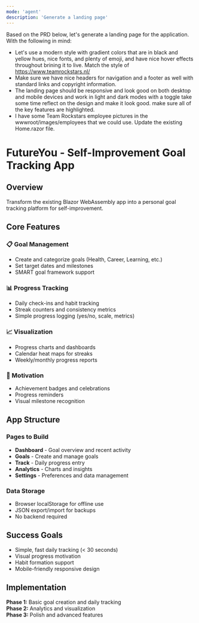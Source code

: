 ```yaml
---
mode: 'agent'
description: 'Generate a landing page'
---
```

 
Based on the PRD below, let's generate a landing page for the application. With the following in mind:

- Let's use a modern style with gradient colors that are in black and yellow hues, nice fonts, and plenty of emoji, and have nice hover effects throughout brining it to live. Match the style of https://www.teamrockstars.nl/
- Make sure we have nice headers for navigation and a footer as well with standard links and copyright information. 
- The landing page should be responsive and look good on both desktop and mobile devices and work in light and dark modes with a toggle take some time reflect on the design and make it look good. make sure all of the key features are highlighted. 
- I have some Team Rockstars employee pictures in the wwwroot/images/employees that we could use. Update the existing Home.razor file.

# FutureYou - Self-Improvement Goal Tracking App

## Overview
Transform the existing Blazor WebAssembly app into a personal goal tracking platform for self-improvement.

## Core Features

### 📋 Goal Management
- Create and categorize goals (Health, Career, Learning, etc.)
- Set target dates and milestones
- SMART goal framework support

### 📊 Progress Tracking
- Daily check-ins and habit tracking
- Streak counters and consistency metrics
- Simple progress logging (yes/no, scale, metrics)

### 📈 Visualization
- Progress charts and dashboards
- Calendar heat maps for streaks
- Weekly/monthly progress reports

### 🎯 Motivation
- Achievement badges and celebrations
- Progress reminders
- Visual milestone recognition

## App Structure

### Pages to Build
- **Dashboard** - Goal overview and recent activity
- **Goals** - Create and manage goals
- **Track** - Daily progress entry
- **Analytics** - Charts and insights
- **Settings** - Preferences and data management

### Data Storage
- Browser localStorage for offline use
- JSON export/import for backups
- No backend required

## Success Goals
- Simple, fast daily tracking (< 30 seconds)
- Visual progress motivation
- Habit formation support
- Mobile-friendly responsive design

## Implementation
**Phase 1:** Basic goal creation and daily tracking  
**Phase 2:** Analytics and visualization  
**Phase 3:** Polish and advanced features